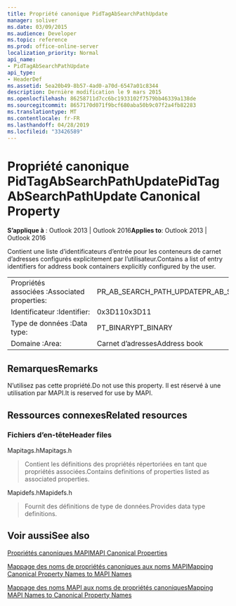 ```yaml
---
title: Propriété canonique PidTagAbSearchPathUpdate
manager: soliver
ms.date: 03/09/2015
ms.audience: Developer
ms.topic: reference
ms.prod: office-online-server
localization_priority: Normal
api_name:
- PidTagAbSearchPathUpdate
api_type:
- HeaderDef
ms.assetid: 5ea20b49-8b57-4ad0-a70d-6547a01c8344
description: Dernière modification le 9 mars 2015
ms.openlocfilehash: 86258711d7cc6bc1933102f7579bb46339a138de
ms.sourcegitcommit: 8657170d071f9bcf680aba50b9c07f2a4fb82283
ms.translationtype: MT
ms.contentlocale: fr-FR
ms.lasthandoff: 04/28/2019
ms.locfileid: "33426589"
---
```

# <a name="pidtagabsearchpathupdate-canonical-property"></a><span data-ttu-id="0db73-103">Propriété canonique PidTagAbSearchPathUpdate</span><span class="sxs-lookup"><span data-stu-id="0db73-103">PidTagAbSearchPathUpdate Canonical Property</span></span>

  
  
<span data-ttu-id="0db73-104">**S’applique à** : Outlook 2013 | Outlook 2016</span><span class="sxs-lookup"><span data-stu-id="0db73-104">**Applies to**: Outlook 2013 | Outlook 2016</span></span> 
  
<span data-ttu-id="0db73-105">Contient une liste d’identificateurs d’entrée pour les conteneurs de carnet d’adresses configurés explicitement par l’utilisateur.</span><span class="sxs-lookup"><span data-stu-id="0db73-105">Contains a list of entry identifiers for address book containers explicitly configured by the user.</span></span> 
  
|||
|:-----|:-----|
|<span data-ttu-id="0db73-106">Propriétés associées :</span><span class="sxs-lookup"><span data-stu-id="0db73-106">Associated properties:</span></span>  <br/> |<span data-ttu-id="0db73-107">PR_AB_SEARCH_PATH_UPDATE</span><span class="sxs-lookup"><span data-stu-id="0db73-107">PR_AB_SEARCH_PATH_UPDATE</span></span>  <br/> |
|<span data-ttu-id="0db73-108">Identificateur :</span><span class="sxs-lookup"><span data-stu-id="0db73-108">Identifier:</span></span>  <br/> |<span data-ttu-id="0db73-109">0x3D11</span><span class="sxs-lookup"><span data-stu-id="0db73-109">0x3D11</span></span>  <br/> |
|<span data-ttu-id="0db73-110">Type de données :</span><span class="sxs-lookup"><span data-stu-id="0db73-110">Data type:</span></span>  <br/> |<span data-ttu-id="0db73-111">PT_BINARY</span><span class="sxs-lookup"><span data-stu-id="0db73-111">PT_BINARY</span></span>  <br/> |
|<span data-ttu-id="0db73-112">Domaine :</span><span class="sxs-lookup"><span data-stu-id="0db73-112">Area:</span></span>  <br/> |<span data-ttu-id="0db73-113">Carnet d’adresses</span><span class="sxs-lookup"><span data-stu-id="0db73-113">Address book</span></span>  <br/> |
   
## <a name="remarks"></a><span data-ttu-id="0db73-114">Remarques</span><span class="sxs-lookup"><span data-stu-id="0db73-114">Remarks</span></span>

<span data-ttu-id="0db73-115">N’utilisez pas cette propriété.</span><span class="sxs-lookup"><span data-stu-id="0db73-115">Do not use this property.</span></span> <span data-ttu-id="0db73-116">Il est réservé à une utilisation par MAPI.</span><span class="sxs-lookup"><span data-stu-id="0db73-116">It is reserved for use by MAPI.</span></span>
  
## <a name="related-resources"></a><span data-ttu-id="0db73-117">Ressources connexes</span><span class="sxs-lookup"><span data-stu-id="0db73-117">Related resources</span></span>

### <a name="header-files"></a><span data-ttu-id="0db73-118">Fichiers d’en-tête</span><span class="sxs-lookup"><span data-stu-id="0db73-118">Header files</span></span>

<span data-ttu-id="0db73-119">Mapitags.h</span><span class="sxs-lookup"><span data-stu-id="0db73-119">Mapitags.h</span></span>
  
> <span data-ttu-id="0db73-120">Contient les définitions des propriétés répertoriées en tant que propriétés associées.</span><span class="sxs-lookup"><span data-stu-id="0db73-120">Contains definitions of properties listed as associated properties.</span></span>
    
<span data-ttu-id="0db73-121">Mapidefs.h</span><span class="sxs-lookup"><span data-stu-id="0db73-121">Mapidefs.h</span></span>
  
> <span data-ttu-id="0db73-122">Fournit des définitions de type de données.</span><span class="sxs-lookup"><span data-stu-id="0db73-122">Provides data type definitions.</span></span>
    
## <a name="see-also"></a><span data-ttu-id="0db73-123">Voir aussi</span><span class="sxs-lookup"><span data-stu-id="0db73-123">See also</span></span>



[<span data-ttu-id="0db73-124">Propriétés canoniques MAPI</span><span class="sxs-lookup"><span data-stu-id="0db73-124">MAPI Canonical Properties</span></span>](mapi-canonical-properties.md)
  
[<span data-ttu-id="0db73-125">Mappage des noms de propriétés canoniques aux noms MAPI</span><span class="sxs-lookup"><span data-stu-id="0db73-125">Mapping Canonical Property Names to MAPI Names</span></span>](mapping-canonical-property-names-to-mapi-names.md)
  
[<span data-ttu-id="0db73-126">Mappage des noms MAPI aux noms de propriétés canoniques</span><span class="sxs-lookup"><span data-stu-id="0db73-126">Mapping MAPI Names to Canonical Property Names</span></span>](mapping-mapi-names-to-canonical-property-names.md)

